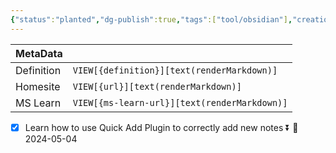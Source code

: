 ```yaml
---
{"status":"planted","dg-publish":true,"tags":["tool/obsidian"],"creation_date":"2024-05-04 15:14","definition":"undefined","ms-learn-url":"undefined","url":"undefined","permalink":"/tools/quick-add-plugin/","dgPassFrontmatter":true}
---
```


| MetaData   |                                              |
| ---------- | -------------------------------------------- |
| Definition | `VIEW[{definition}][text(renderMarkdown)]`   |
| Homesite   | `VIEW[{url}][text(renderMarkdown)]`          |
| MS Learn   | `VIEW[{ms-learn-url}][text(renderMarkdown)]` |
- [x] Learn how to use Quick Add Plugin to correctly add  new notes ⏬ 🛫 2024-05-04